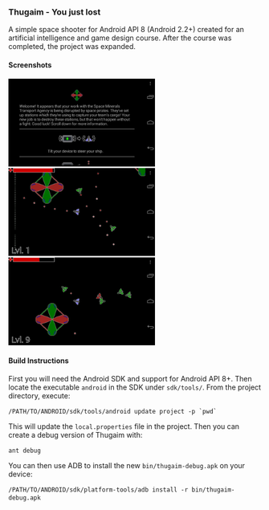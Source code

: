 ### Thugaim - You just lost ###

A simple space shooter for Android API 8 (Android 2.2+) created for an
artificial intelligence and game design course. After the course was completed,
the project was expanded.

#### Screenshots ####

<img src="website/screenshot1.png" alt="Screenshot 1" height="175px" />
<img src="website/screenshot2.png" alt="Screenshot 2" height="175px" />
<img src="website/screenshot3.png" alt="Screenshot 3" height="175px" />

#### Build Instructions ####

First you will need the Android SDK and support for Android API 8+. Then locate
the executable `android` in the SDK under `sdk/tools/`. From the project
directory, execute:

    /PATH/TO/ANDROID/sdk/tools/android update project -p `pwd`

This will update the `local.properties` file in the project. Then you can create
a debug version of Thugaim with:

    ant debug

You can then use ADB to install the new `bin/thugaim-debug.apk` on your device:

    /PATH/TO/ANDROID/sdk/platform-tools/adb install -r bin/thugaim-debug.apk
